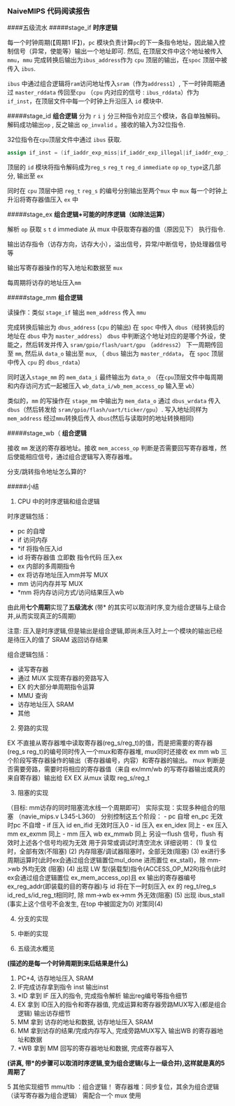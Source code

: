 ### NaiveMIPS  代码阅读报告
####五级流水
#####stage_if
**时序逻辑**
 
每一个时钟周期(【周期1 IF】)，`pc` 模块负责计算`pc`的下一条指令地址，因此输入控制信号（异常，使能等）输出一个地址即可.
然后, 在顶层文件中这个地址被传入`mmu`，`mmu` 完成转换后输出为`ibus_address`作为 `cpu` 顶层的输出，在`spoc` 顶层中被传入 `ibus`.

`ibus` 中通过组合逻辑将`ram`访问地址传入`sram`（作为`address1`）, 下一时钟周期通过 `master_rddata` 传回至`cpu` （`cpu` 内对应的信号 : `ibus_rddata`）作为 `if_inst`，在顶层文件中每一个时钟上升沿压入 `id` 模块中.

#####stage_id
**组合逻辑** 
分为 `r` `i` `j` 分三种指令对应三个模块，各自单独解码。解码成功输出`op` , 反之输出 `op_invalid` 。接收的输入为32位指令.

32位指令在`cpu`顶层文件中通过 `ibus` 获取.

```verilog
assign if_inst = (if_iaddr_exp_miss|if_iaddr_exp_illegal|if_iaddr_exp_invalid) ? 32'b0 : ibus_rddata;
```

顶层的 `id` 模块将指令解码成为`reg_s` `reg_t` `reg_d` `immediate`  `op` `op_type`这几部分, 输出至 `ex`

同时在 `cpu` 顶层中把 `reg_t` `reg_s` 的编号分别输出至两个`mux` 中 `mux` 每一个时钟上升沿将寄存器值压入 `ex` 中

#####stage_ex 
**组合逻辑+可能的时序逻辑（如除法运算）**
 
解析 `op` 获取 `s` `t` `d` immediate 从 mux 中获取寄存器的值（原因见下） 执行指令.

输出访存指令（访存方向，访存大小），溢出信号，异常/中断信号，协处理器信号等

输出写寄存器操作的写入地址和数据至 `mux`

每周期将访存的地址压入`mm`

#####stage_mm 
**组合逻辑**

读操作：类似 `stage_if`  输出 `mem_address` 传入 `mmu`   

完成转换后输出为 `dbus_address` (`cpu` 的输出) 在 `spoc` 中传入 `dbus`（经转换后的地址在 `dbus` 中为 `master_address`） `dbus` 中判断这个地址对应的是哪个外设，使能之，然后转发并传入 `sram/gpio/flash/uart/gpu` （`address2`） 下一周期传回至 `mm`, 然后从 `data_o` 输出至 `mux`, （ `dbus` 输出为 `master_rddata`， 在 `spoc` 顶层中传入 `cpu` 的 `dbus_rdata`）

同时送入`stage_mm` 的 `mem_data_i` 最终输出为 `data_o` （在`cpu`顶层文件中每周期和内存访问方式一起被压入 `wb_data_i/wb_mem_access_op` 输入至 `wb`）

类似的，`mm` 的写操作在 `stage_mm` 中输出为 `mem_data_o` 通过 `dbus_wrdata` 传入 `dbus`（然后转发给 `sram/gpio/flash/uart/ticker/gpu`）. 写入地址同样为 `mem_address` 经过`mmu`转换后传入 `dbus`(然后与读取时的地址转换相同)

#####stage_wb（
**组合逻辑**

接收 `mm` 发送的寄存器地址。接收 `mem_access_op` 判断是否需要回写寄存器堆，然后使能相应信号，通过组合逻辑写入寄存器堆。

分支/跳转指令地址怎么算的?

#####小结
1. CPU 中的时序逻辑和组合逻辑

时序逻辑包括：

- pc 的自增
- if 访问内存
- *if 将指令压入id
- id 将寄存器值 立即数 指令代码 压入ex
- ex 内部的多周期指令
- ex 将访存地址压入mm并写 MUX
- mm 访问内存并写 MUX
- *mm 将内存访问方式/访问结果压入wb

由此用**七个周期**实现了**五级流水**
(带* 的其实可以取消时序,变为组合逻辑与上级合并,从而实现真正的5周期)

注意: 压入是时序逻辑,但是输出是组合逻辑,即尚未压入时上一个模块的输出已经是待压入的值了
SRAM 返回访存结果

组合逻辑包括：

- 读写寄存器
- 通过 MUX 实现寄存器的旁路写入
- EX 的大部分单周期指令运算
- MMU 查询
- 访存地址压入 SRAM
- 其他

2. 旁路的实现

EX 不直接从寄存器堆中读取寄存器(reg_s/reg_t)的值，而是把需要的寄存器(reg_s reg_t)的编号同时传入一个mux和寄存器堆,
mux同时还接收 ex mm wb 三个阶段写寄存器操作的输出（寄存器编号，内容）和寄存器的输出。
mux 判断是否需要旁路，需要时将相应的寄存器值（来自 ex/mm/wb 的写寄存器输出或真的来自寄存器）输出给 EX
EX 从mux  读取 reg_s/reg_t


3. 阻塞的实现

（目标: mm访存的同时阻塞流水线一个周期即可）
实际实现：实现多种组合的阻塞 （navie_mips.v L345-L360）
分别控制这五个阶段：
     - pc 自增  en_pc  无效时pc 不自增
     - if 压入 id  en_ifid   无效时压入0
     - id 压入 ex  en_idex  同上
     - ex 压入 mm  ex_exmm 同上
     - mm 压入 wb  ex_mmwb 同上
另设一flush 信号，flush 有效时上述各个信号均视为无效 用于异常或调试时清空流水
详细说明：
(1) 复位时，全部有效(不阻塞)
(2) 内存阻塞/调试器阻塞时，全部无效(阻塞)
(3) ex进行多周期运算时(此时ex会通过组合逻辑置位mul_done 进而置位 ex_stall)，除 mm->wb 外均无效 (阻塞)
(4) 出现 LW 型(装载型)指令(ACCESS_OP_M2R)指令(此时ex会通过组合逻辑置位 ex_mem_access_op)且 ex 输出的寄存器编号ex_reg_addr(即装载的目的寄存器)与 id 将在下一时刻压入 ex 的 reg_t/reg_s  id_red_s/id_reg_t相同时, 除 mm->wb ex->mm 外无效(阻塞)
(5) 出现 ibus_stall (事实上这个信号不会发生, 在top 中被固定为0) 对策同(4)

4. 分支的实现

5. 中断的实现

6. 五级流水概览

**(描述的是每一个时钟周期到来后结果是什么)**

1. PC+4, 访存地址压入 SRAM
2. IF完成访存拿到指令 inst   输出inst
3. *ID 拿到 IF 压入的指令, 完成指令解析 输出reg编号等指令细节
4. EX 拿到 ID压入的指令和寄存器值, 完成运算和寄存器旁路MUX写入(都是组合逻辑)  输出访存细节
5. MM 拿到 访存的地址和数据, 访存地址压入 SRAM
6. MM 拿到访存的结果/完成内存写入, 完成旁路MUX写入  输出WB 的寄存器地址和数据
7. *WB 拿到 MM 回写的寄存器地址和数据, 完成寄存器写入

**(讲真, 带*的步骤可以取消时序逻辑,变为组合逻辑(与上一级合并),这样就是真的5周期了**

5 其他实现细节
mmu/tlb ：组合逻辑！
寄存器堆：同步复位，其余为组合逻辑（读写寄存器为组合逻辑）  需配合一个 mux 使用

